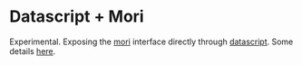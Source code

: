 # Datascript + Mori

Experimental. Exposing the [mori](https://github.com/swannodette/mori) interface directly through
[datascript](https://github.com/tonsky/datascript). Some details 
[here](https://github.com/tonsky/datascript/issues/139).